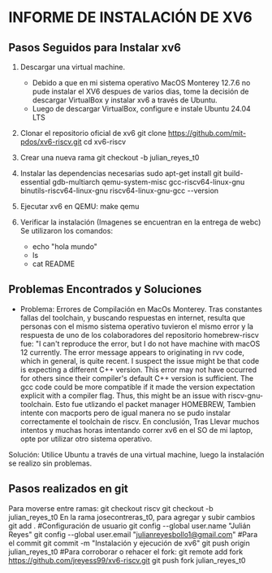 # INFORME DE INSTALACIÓN DE XV6

## Pasos Seguidos para Instalar xv6
1. Descargar una virtual machine.
    - Debido a que en mi sistema operativo MacOS Monterey 12.7.6 no pude instalar el XV6 despues de varios dias, tome la decisión de descargar VirtualBox y instalar xv6 a través de Ubuntu.
    - Luego de descargar VirtualBox, configure e instale Ubuntu 24.04 LTS
2. Clonar el repositorio oficial de xv6
    git clone https://github.com/mit-pdos/xv6-riscv.git
    cd xv6-riscv
3. Crear una nueva rama
    git checkout -b julian_reyes_t0
4. Instalar las dependencias necesarias
    sudo apt-get install git build-essential gdb-multiarch qemu-system-misc gcc-riscv64-linux-gnu binutils-riscv64-linux-gnu riscv64-linux-gnu-gcc --version
    
5. Ejecutar xv6 en QEMU:
    make qemu
6. Verificar la instalación (Imagenes se encuentran en la entrega de webc)
    Se utilizaron los comandos:
    -   echo "hola mundo"
    -   ls
    -   cat README
    


## Problemas Encontrados y Soluciones
- Problema: Errores de Compilación en MacOs Monterey.
Tras constantes fallas del toolchain, y buscando respuestas en internet, resulta que personas con el mismo sistema operativo tuvieron el mismo error y la respuesta de uno de los colaboradores del repositorio homebrew-riscv fue: "I can't reproduce the error, but I do not have machine with macOS 12 currently. The error message appears to originating in rvv code, which in general, is quite recent. I suspect the issue might be that code is expecting a different C++ version. This error may not have occurred for others since their compiler's default C++ version is sufficient. The gcc code could be more compatible if it made the version expectation explicit with a compiler flag. Thus, this might be an issue with riscv-gnu-toolchain.
Esto fue utlizando el packet manager HOMEBREW, Tambien intente con macports pero de igual manera no se pudo instalar correctamente el toolchain de riscv. En conclusión, Tras Llevar muchos intentos y muchas horas intentando correr xv6 en el SO de mi laptop, opte por utilizar otro sistema operativo.

Solución: Utilice Ubuntu a través de una virtual machine, luego la instalación se realizo sin problemas.

## Pasos realizados en git  
Para moverse entre ramas:
    git checkout riscv
    git checkout -b julian_reyes_t0
En la rama josecontreras_t0, para agregar y subir cambios
    git add .
    #Configuración de usuario
    git config --global user.name "Julián Reyes"
    git config --global user.email "julianreyesbollo1@gmail.com"
    #Para el commit
    git commit -m "Instalación y ejecución de xv6"
    git push origin julian_reyes_t0 
    #Para corroborar o rehacer el fork:
    git remote add fork https://github.com/jreyess99/xv6-riscv.git
    git push fork julian_reyes_t0 
